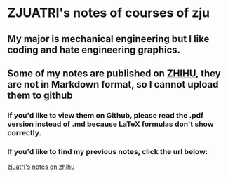 # ZJUATRI's notes of courses of zju
## My major is mechanical engineering but I like coding and hate engineering graphics.
## Some of my notes are published on [ZHIHU](www.zhihu.com), they are not in Markdown format, so I cannot upload them to github
### If you'd like to view them on Github, please read the .pdf version instead of .md because LaTeX formulas don't show correctly.
### If you'd like to find my previous notes, click the url below:  
[zjuatri's notes on zhihu](https://www.zhihu.com/column/c_1760764310010548224)
